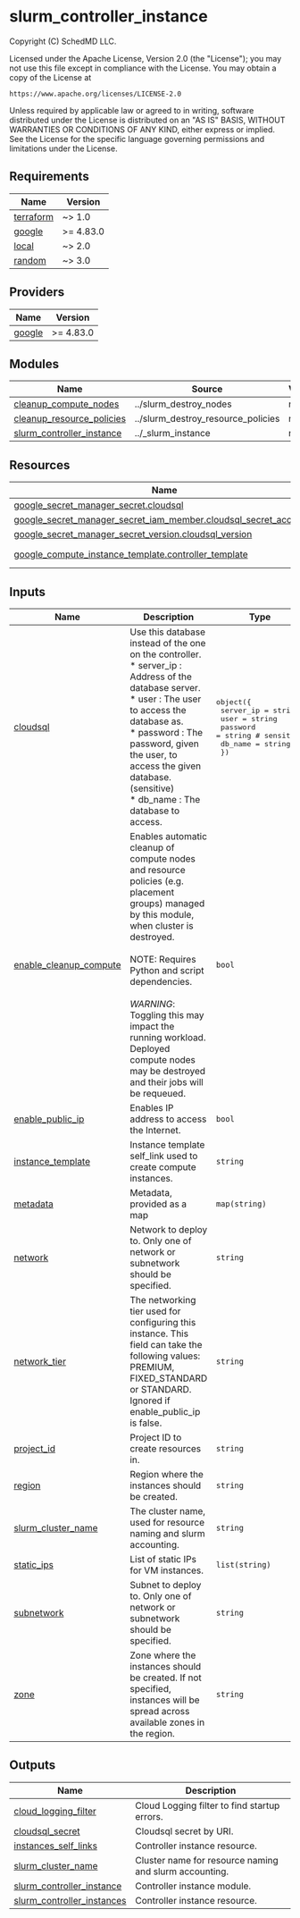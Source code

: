 # slurm_controller_instance

<!-- BEGINNING OF PRE-COMMIT-TERRAFORM DOCS HOOK -->
Copyright (C) SchedMD LLC.

Licensed under the Apache License, Version 2.0 (the "License");
you may not use this file except in compliance with the License.
You may obtain a copy of the License at

    https://www.apache.org/licenses/LICENSE-2.0

Unless required by applicable law or agreed to in writing, software
distributed under the License is distributed on an "AS IS" BASIS,
WITHOUT WARRANTIES OR CONDITIONS OF ANY KIND, either express or implied.
See the License for the specific language governing permissions and
limitations under the License.

## Requirements

| Name | Version |
|------|---------|
| <a name="requirement_terraform"></a> [terraform](#requirement\_terraform) | ~> 1.0 |
| <a name="requirement_google"></a> [google](#requirement\_google) | >= 4.83.0 |
| <a name="requirement_local"></a> [local](#requirement\_local) | ~> 2.0 |
| <a name="requirement_random"></a> [random](#requirement\_random) | ~> 3.0 |

## Providers

| Name | Version |
|------|---------|
| <a name="provider_google"></a> [google](#provider\_google) | >= 4.83.0 |

## Modules

| Name | Source | Version |
|------|--------|---------|
| <a name="module_cleanup_compute_nodes"></a> [cleanup\_compute\_nodes](#module\_cleanup\_compute\_nodes) | ../slurm_destroy_nodes | n/a |
| <a name="module_cleanup_resource_policies"></a> [cleanup\_resource\_policies](#module\_cleanup\_resource\_policies) | ../slurm_destroy_resource_policies | n/a |
| <a name="module_slurm_controller_instance"></a> [slurm\_controller\_instance](#module\_slurm\_controller\_instance) | ../_slurm_instance | n/a |

## Resources

| Name | Type |
|------|------|
| [google_secret_manager_secret.cloudsql](https://registry.terraform.io/providers/hashicorp/google/latest/docs/resources/secret_manager_secret) | resource |
| [google_secret_manager_secret_iam_member.cloudsql_secret_accessor](https://registry.terraform.io/providers/hashicorp/google/latest/docs/resources/secret_manager_secret_iam_member) | resource |
| [google_secret_manager_secret_version.cloudsql_version](https://registry.terraform.io/providers/hashicorp/google/latest/docs/resources/secret_manager_secret_version) | resource |
| [google_compute_instance_template.controller_template](https://registry.terraform.io/providers/hashicorp/google/latest/docs/data-sources/compute_instance_template) | data source |

## Inputs

| Name | Description | Type | Default | Required |
|------|-------------|------|---------|:--------:|
| <a name="input_cloudsql"></a> [cloudsql](#input\_cloudsql) | Use this database instead of the one on the controller.<br>* server\_ip : Address of the database server.<br>* user      : The user to access the database as.<br>* password  : The password, given the user, to access the given database. (sensitive)<br>* db\_name   : The database to access. | <pre>object({<br>    server_ip = string<br>    user      = string<br>    password  = string # sensitive<br>    db_name   = string<br>  })</pre> | `null` | no |
| <a name="input_enable_cleanup_compute"></a> [enable\_cleanup\_compute](#input\_enable\_cleanup\_compute) | Enables automatic cleanup of compute nodes and resource policies (e.g.<br>placement groups) managed by this module, when cluster is destroyed.<br><br>NOTE: Requires Python and script dependencies.<br><br>*WARNING*: Toggling this may impact the running workload. Deployed compute nodes<br>may be destroyed and their jobs will be requeued. | `bool` | `false` | no |
| <a name="input_enable_public_ip"></a> [enable\_public\_ip](#input\_enable\_public\_ip) | Enables IP address to access the Internet. | `bool` | `false` | no |
| <a name="input_instance_template"></a> [instance\_template](#input\_instance\_template) | Instance template self\_link used to create compute instances. | `string` | n/a | yes |
| <a name="input_metadata"></a> [metadata](#input\_metadata) | Metadata, provided as a map | `map(string)` | `{}` | no |
| <a name="input_network"></a> [network](#input\_network) | Network to deploy to. Only one of network or subnetwork should be specified. | `string` | `""` | no |
| <a name="input_network_tier"></a> [network\_tier](#input\_network\_tier) | The networking tier used for configuring this instance. This field can take the following values: PREMIUM, FIXED\_STANDARD or STANDARD.<br>Ignored if enable\_public\_ip is false. | `string` | `"STANDARD"` | no |
| <a name="input_project_id"></a> [project\_id](#input\_project\_id) | Project ID to create resources in. | `string` | n/a | yes |
| <a name="input_region"></a> [region](#input\_region) | Region where the instances should be created. | `string` | `null` | no |
| <a name="input_slurm_cluster_name"></a> [slurm\_cluster\_name](#input\_slurm\_cluster\_name) | The cluster name, used for resource naming and slurm accounting. | `string` | n/a | yes |
| <a name="input_static_ips"></a> [static\_ips](#input\_static\_ips) | List of static IPs for VM instances. | `list(string)` | `[]` | no |
| <a name="input_subnetwork"></a> [subnetwork](#input\_subnetwork) | Subnet to deploy to. Only one of network or subnetwork should be specified. | `string` | `""` | no |
| <a name="input_zone"></a> [zone](#input\_zone) | Zone where the instances should be created. If not specified, instances will be<br>spread across available zones in the region. | `string` | `null` | no |

## Outputs

| Name | Description |
|------|-------------|
| <a name="output_cloud_logging_filter"></a> [cloud\_logging\_filter](#output\_cloud\_logging\_filter) | Cloud Logging filter to find startup errors. |
| <a name="output_cloudsql_secret"></a> [cloudsql\_secret](#output\_cloudsql\_secret) | Cloudsql secret by URI. |
| <a name="output_instances_self_links"></a> [instances\_self\_links](#output\_instances\_self\_links) | Controller instance resource. |
| <a name="output_slurm_cluster_name"></a> [slurm\_cluster\_name](#output\_slurm\_cluster\_name) | Cluster name for resource naming and slurm accounting. |
| <a name="output_slurm_controller_instance"></a> [slurm\_controller\_instance](#output\_slurm\_controller\_instance) | Controller instance module. |
| <a name="output_slurm_controller_instances"></a> [slurm\_controller\_instances](#output\_slurm\_controller\_instances) | Controller instance resource. |
<!-- END OF PRE-COMMIT-TERRAFORM DOCS HOOK -->
